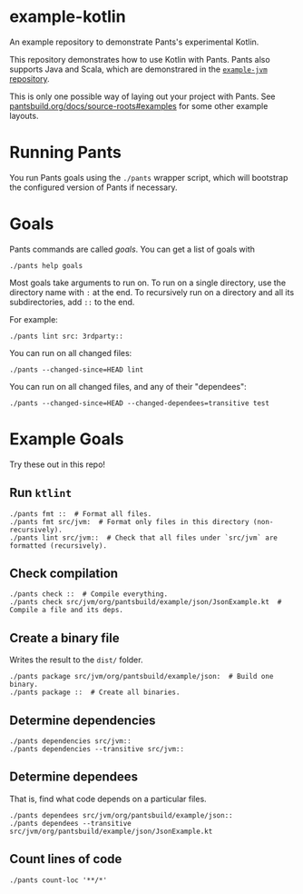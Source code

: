 # example-kotlin

An example repository to demonstrate Pants's experimental Kotlin.

This repository demonstrates how to use Kotlin with Pants. Pants also supports Java and Scala, which 
are demonstrared in the [`example-jvm` repository](https://github.com/pantsbuild/example-jvm/).

This is only one possible way of laying out your project with Pants. See 
[pantsbuild.org/docs/source-roots#examples](https://www.pantsbuild.org/docs/source-roots#examples) 
for some other example layouts.

# Running Pants

You run Pants goals using the `./pants` wrapper script, which will bootstrap the
configured version of Pants if necessary.

# Goals

Pants commands are called _goals_. You can get a list of goals with

```
./pants help goals
```

Most goals take arguments to run on. To run on a single directory, use the directory name with 
`:` at the end. To recursively run on a directory and all its subdirectories, add `::` to the 
end.

For example:

```
./pants lint src: 3rdparty::
```

You can run on all changed files:

```
./pants --changed-since=HEAD lint
```

You can run on all changed files, and any of their "dependees":

```
./pants --changed-since=HEAD --changed-dependees=transitive test
```

# Example Goals

Try these out in this repo!

## Run `ktlint`

```
./pants fmt ::  # Format all files.
./pants fmt src/jvm:  # Format only files in this directory (non-recursively).
./pants lint src/jvm::  # Check that all files under `src/jvm` are formatted (recursively).
```

## Check compilation

```
./pants check ::  # Compile everything.
./pants check src/jvm/org/pantsbuild/example/json/JsonExample.kt  # Compile a file and its deps.
```

## Create a binary file

Writes the result to the `dist/` folder.

```
./pants package src/jvm/org/pantsbuild/example/json:  # Build one binary.
./pants package ::  # Create all binaries.
```

## Determine dependencies

```
./pants dependencies src/jvm::
./pants dependencies --transitive src/jvm::
```

## Determine dependees

That is, find what code depends on a particular files.

```
./pants dependees src/jvm/org/pantsbuild/example/json::
./pants dependees --transitive src/jvm/org/pantsbuild/example/json/JsonExample.kt
```

## Count lines of code

```
./pants count-loc '**/*'
```
